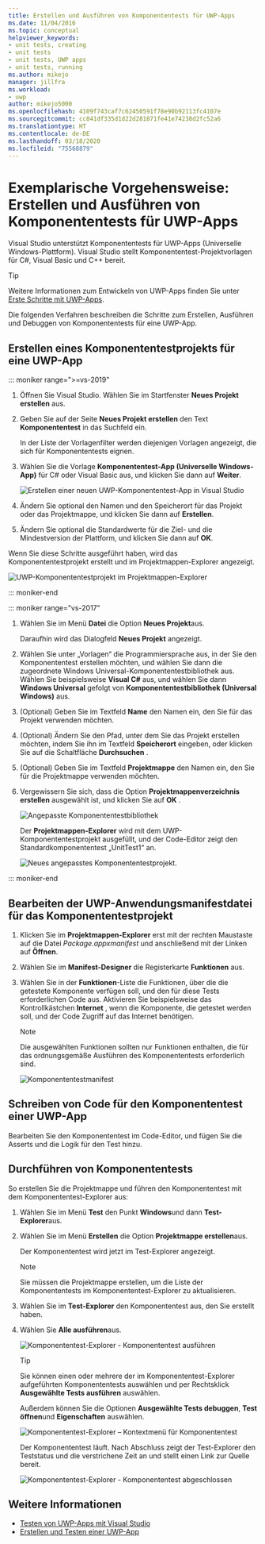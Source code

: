 ```yaml
---
title: Erstellen und Ausführen von Komponententests für UWP-Apps
ms.date: 11/04/2016
ms.topic: conceptual
helpviewer_keywords:
- unit tests, creating
- unit tests
- unit tests, UWP apps
- unit tests, running
ms.author: mikejo
manager: jillfra
ms.workload:
- uwp
author: mikejo5000
ms.openlocfilehash: 4109f743caf7c62450591f78e90b92113fc4107e
ms.sourcegitcommit: cc841df335d1d22d281871fe41e74238d2fc52a6
ms.translationtype: HT
ms.contentlocale: de-DE
ms.lasthandoff: 03/18/2020
ms.locfileid: "75568879"
---
```

# <a name="walkthrough-create-and-run-unit-tests-for-uwp-apps"></a>Exemplarische Vorgehensweise: Erstellen und Ausführen von Komponententests für UWP-Apps

Visual Studio unterstützt Komponententests für UWP-Apps (Universelle Windows-Plattform). Visual Studio stellt Komponententest-Projektvorlagen für C#, Visual Basic und C++ bereit.

> [!TIP]
> Weitere Informationen zum Entwickeln von UWP-Apps finden Sie unter [Erste Schritte mit UWP-Apps](/windows/uwp/get-started/).

Die folgenden Verfahren beschreiben die Schritte zum Erstellen, Ausführen und Debuggen von Komponententests für eine UWP-App.

## <a name="create-a-unit-test-project-for-a-uwp-app"></a>Erstellen eines Komponententestprojekts für eine UWP-App

::: moniker range=">=vs-2019"

1. Öffnen Sie Visual Studio. Wählen Sie im Startfenster **Neues Projekt erstellen** aus.

2. Geben Sie auf der Seite **Neues Projekt erstellen** den Text **Komponententest** in das Suchfeld ein.

   In der Liste der Vorlagenfilter werden diejenigen Vorlagen angezeigt, die sich für Komponententests eignen.

3. Wählen Sie die Vorlage **Komponententest-App (Universelle Windows-App)** für C# oder Visual Basic aus, und klicken Sie dann auf **Weiter**.

   ![Erstellen einer neuen UWP-Komponententest-App in Visual Studio](media/vs-2019/new-uwp-unit-test-app.png)

4. Ändern Sie optional den Namen und den Speicherort für das Projekt oder das Projektmappe, und klicken Sie dann auf **Erstellen**.

5. Ändern Sie optional die Standardwerte für die Ziel- und die Mindestversion der Plattform, und klicken Sie dann auf **OK**.

Wenn Sie diese Schritte ausgeführt haben, wird das Komponententestprojekt erstellt und im Projektmappen-Explorer angezeigt.

![UWP-Komponententestprojekt im Projektmappen-Explorer](media/vs-2019/uwp-unit-test-project-solution-explorer.png)

::: moniker-end

::: moniker range="vs-2017"

1. Wählen Sie im Menü **Datei** die Option **Neues Projekt**aus.

   Daraufhin wird das Dialogfeld **Neues Projekt** angezeigt.

2. Wählen Sie unter „Vorlagen“ die Programmiersprache aus, in der Sie den Komponententest erstellen möchten, und wählen Sie dann die zugeordnete Windows Universal-Komponententestbibliothek aus. Wählen Sie beispielsweise **Visual C#** aus, und wählen Sie dann **Windows Universal** gefolgt von **Komponententestbibliothek (Universal Windows)** aus.

3. (Optional) Geben Sie im Textfeld **Name** den Namen ein, den Sie für das Projekt verwenden möchten.

4. (Optional) Ändern Sie den Pfad, unter dem Sie das Projekt erstellen möchten, indem Sie ihn im Textfeld **Speicherort** eingeben, oder klicken Sie auf die Schaltfläche **Durchsuchen** .

5. (Optional) Geben Sie im Textfeld **Projektmappe** den Namen ein, den Sie für die Projektmappe verwenden möchten.

6. Vergewissern Sie sich, dass die Option **Projektmappenverzeichnis erstellen** ausgewählt ist, und klicken Sie auf **OK** .

   ![Angepasste Komponententestbibliothek](../test/media/unit_test_win8_1.png)

   Der **Projektmappen-Explorer** wird mit dem UWP-Komponententestprojekt ausgefüllt, und der Code-Editor zeigt den Standardkomponententest „UnitTest1“ an.

   ![Neues angepasstes Komponententestprojekt.](../test/media/unit_test_win8_unittestexplorer_newprojectcreated.png)

::: moniker-end

## <a name="edit-the-unit-test-projects-uwp-application-manifest-file"></a>Bearbeiten der UWP-Anwendungsmanifestdatei für das Komponententestprojekt

1. Klicken Sie im **Projektmappen-Explorer** erst mit der rechten Maustaste auf die Datei *Package.appxmanifest* und anschließend mit der Linken auf **Öffnen**.

2. Wählen Sie im **Manifest-Designer** die Registerkarte **Funktionen** aus.

3. Wählen Sie in der **Funktionen**-Liste die Funktionen, über die die getestete Komponente verfügen soll, und den für diese Tests erforderlichen Code aus. Aktivieren Sie beispielsweise das Kontrollkästchen **Internet** , wenn die Komponente, die getestet werden soll, und der Code Zugriff auf das Internet benötigen.

   > [!NOTE]
   > Die ausgewählten Funktionen sollten nur Funktionen enthalten, die für das ordnungsgemäße Ausführen des Komponententests erforderlich sind.

   ![Komponententestmanifest](../test/media/unit_test_win8_.png)

## <a name="code-the-unit-test-for-a-uwp-app"></a>Schreiben von Code für den Komponententest einer UWP-App

Bearbeiten Sie den Komponententest im Code-Editor, und fügen Sie die Asserts und die Logik für den Test hinzu.

## <a name="run-unit-tests"></a>Durchführen von Komponententests

So erstellen Sie die Projektmappe und führen den Komponententest mit dem Komponententest-Explorer aus:

1. Wählen Sie im Menü **Test** den Punkt **Windows**und dann **Test-Explorer**aus.

2. Wählen Sie im Menü **Erstellen** die Option **Projektmappe erstellen**aus.

   Der Komponententest wird jetzt im Test-Explorer angezeigt.

   > [!NOTE]
   > Sie müssen die Projektmappe erstellen, um die Liste der Komponententests im Komponententest-Explorer zu aktualisieren.

3. Wählen Sie im **Test-Explorer** den Komponententest aus, den Sie erstellt haben.

4. Wählen Sie **Alle ausführen**aus.

   ![Komponententest-Explorer &#45; Komponententest ausführen](../test/media/unit_test_win8_unittestexplorer_contextmenurun.png)

   > [!TIP]
   > Sie können einen oder mehrere der im Komponententest-Explorer aufgeführten Komponententests auswählen und per Rechtsklick **Ausgewählte Tests ausführen** auswählen.
   >
   > Außerdem können Sie die Optionen **Ausgewählte Tests debuggen**, **Test öffnen**und **Eigenschaften** auswählen.
   >
   > ![Komponententest-Explorer – Kontextmenü für Komponententest](../test/media/unit_test_win8_unittestexplorer_contextmenu.png)

   Der Komponententest läuft. Nach Abschluss zeigt der Test-Explorer den Teststatus und die verstrichene Zeit an und stellt einen Link zur Quelle bereit.

   ![Komponententest-Explorer &#45; Komponententest abgeschlossen](../test/media/unit_test_win8_unittestexplorer_done.png)

## <a name="see-also"></a>Weitere Informationen

- [Testen von UWP-Apps mit Visual Studio](../test/unit-test-your-code.md)
- [Erstellen und Testen einer UWP-App](/azure/devops/pipelines/apps/windows/universal?tabs=vsts)
